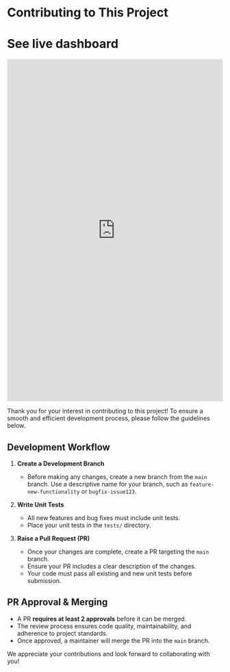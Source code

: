 # Contributing to This Project

# See live dashboard
<iframe src="https://goshomip.grafana.net/goto/4jPTkRpNg?orgId=1" width="100%" height="800" frameborder="0"></iframe>

Thank you for your interest in contributing to this project! To ensure a smooth and efficient development process, please follow the guidelines below.

## Development Workflow
1. **Create a Development Branch**  
   - Before making any changes, create a new branch from the `main` branch. Use a descriptive name for your branch, such as `feature-new-functionality` or `bugfix-issue123`.

2. **Write Unit Tests**  
   - All new features and bug fixes must include unit tests.
   - Place your unit tests in the `tests/` directory.

3. **Raise a Pull Request (PR)**  
   - Once your changes are complete, create a PR targeting the `main` branch.
   - Ensure your PR includes a clear description of the changes.
   - Your code must pass all existing and new unit tests before submission.

## PR Approval & Merging
- A PR **requires at least 2 approvals** before it can be merged.
- The review process ensures code quality, maintainability, and adherence to project standards.
- Once approved, a maintainer will merge the PR into the `main` branch.

We appreciate your contributions and look forward to collaborating with you!

